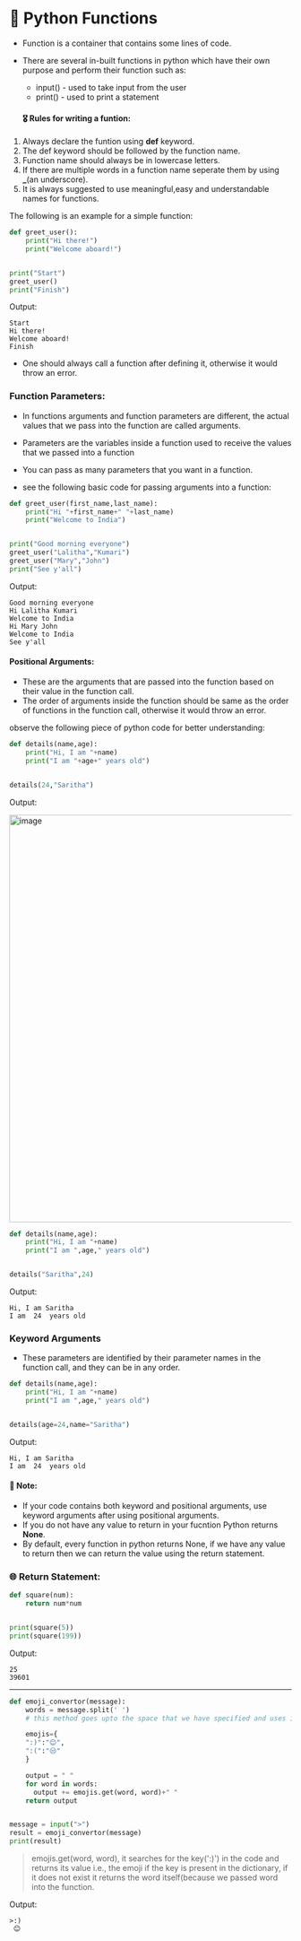 # 🍁 Python Functions

- Function is a container that contains some lines of code.
- There are several in-built functions in python which have their own purpose and perform their function such as:
  - input() - used to take input from the user
  - print() - used to print a statement

  #### 🎖️ Rules for writing a funtion:

1. Always declare the funtion using **def** keyword.
2. The def keyword should be followed by the function name.
3. Function name should always be in lowercase letters.
4. If there are multiple words in a function name seperate them by using **_**(an underscore).
5. It is always suggested to use meaningful,easy and understandable names for functions.

The following is an example for a simple function:

```python
def greet_user():
    print("Hi there!")
    print("Welcome aboard!")


print("Start")
greet_user()
print("Finish")
```

Output:
```
Start
Hi there!
Welcome aboard!
Finish
```

- One should always call a function after defining it, otherwise it would throw an error.

### Function Parameters:

- In functions arguments and function parameters are different, the actual values that we pass into the function are called arguments.
- Parameters are the variables inside a function used to receive the values that we passed into a function

- You can pass as many parameters that you want in a function.
- see the following basic code for passing arguments into a function:

```python
def greet_user(first_name,last_name):
    print("Hi "+first_name+" "+last_name)
    print("Welcome to India")


print("Good morning everyone")
greet_user("Lalitha","Kumari")
greet_user("Mary","John")
print("See y'all")
```

Output:
```
Good morning everyone
Hi Lalitha Kumari
Welcome to India
Hi Mary John
Welcome to India
See y'all
```

#### Positional Arguments:

- These are the arguments that are passed into the function based on their value in the function call.
- The order of arguments inside the function should be same as the order of functions in the function call, otherwise it would throw an error.

observe the following piece of python code for better understanding:

```python
def details(name,age):
    print("Hi, I am "+name)
    print("I am "+age+" years old")


details(24,"Saritha")
```

Output:

<img width="1402" height="727" alt="image" src="https://github.com/user-attachments/assets/6439fed7-b497-4f21-8af1-a98ab659c618" />


```python
def details(name,age):
    print("Hi, I am "+name)
    print("I am ",age," years old")


details("Saritha",24)
```

Output:
```
Hi, I am Saritha
I am  24  years old
```

### Keyword Arguments

- These parameters are identified by their parameter names in the function call, and they can be in any order.

```python
def details(name,age):
    print("Hi, I am "+name)
    print("I am ",age," years old")


details(age=24,name="Saritha")
```

Output:
```
Hi, I am Saritha
I am  24  years old
```

#### 📓 Note:

- If your code contains both keyword and positional arguments, use keyword arguments after using positional arguments.
- If you do not have any value to return in your fucntion Python returns **None**.
- By default, every function in python returns None, if we have any value to return then we can return the value using the return statement.

### 🌐 Return Statement:

```python
def square(num):
    return num*num


print(square(5))
print(square(199))
```

Output:
```
25
39601
```



-----------------------------------------



```python
def emoji_convertor(message):
    words = message.split(' ')
    # this method goes upto the space that we have specified and uses it as boundary to split the words in the given string and then it returns a list

    emojis={
    ":)":"😊",
    ":(":"😒"
    }

    output = " "
    for word in words:
      output += emojis.get(word, word)+" "
    return output


message = input(">")
result = emoji_convertor(message)
print(result)
```

> emojis.get(word, word), it searches for the key(':)') in the code and returns its value i.e., the emoji if the key is present in the dictionary, if it does not exist it returns the word itself(because we passed word into the function.

Output:
```
>:)
 😊
```


